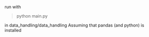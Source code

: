 run with 
> python main.py 

in data_handling/data_handling
Assuming that pandas (and python) is installed